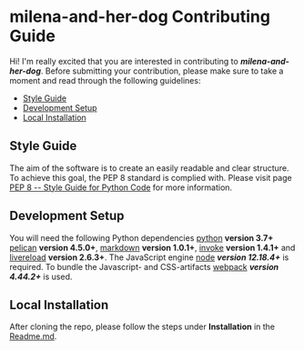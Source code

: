 # milena-and-her-dog Contributing Guide
Hi! I'm really excited that you are interested in contributing to ***milena-and-her-dog***. Before submitting your contribution, please make sure to take a moment and read through the following guidelines:

- [Style Guide](#style-guide)
- [Development Setup](#development-setup)
- [Local Installation](#local-installation)


## Style Guide
The aim of the software is to create an easily readable and clear structure. To achieve this goal, the PEP 8 standard is complied with. Please visit page [PEP 8 -- Style Guide for Python Code](https://www.python.org/dev/peps/pep-0008/) for more information.


## Development Setup
You will need the following Python dependencies [python](https://www.python.org/) **version 3.7+** [pelican](https://docs.getpelican.com/en/stable/quickstart.html#installationl) **version 4.5.0+**, [markdown](https://daringfireball.net/projects/markdown/) **version 1.0.1+**, [invoke](http://www.pyinvoke.org/) **version 1.4.1+** and [livereload](https://github.com/lepture/python-livereload) **version 2.6.3+**.
The JavaScript engine [node](https://nodejs.org/) ***version 12.18.4+*** is required. To bundle the Javascript- and CSS-artifacts [webpack](https://webpack.js.org/) ***version 4.44.2+*** is used.


## Local Installation
After cloning the repo, please follow the steps under **Installation** in the [Readme.md](./Readme.md).